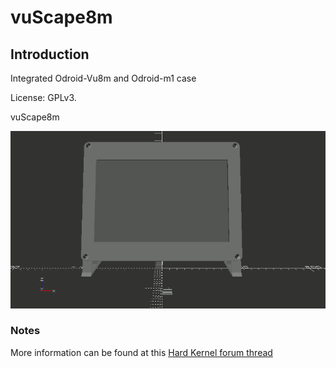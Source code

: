 # vuScape8m


## Introduction

Integrated Odroid-Vu8m and Odroid-m1 case

License: GPLv3.

vuScape8m

![Image](vuScape8m.gif)


### Notes

  More information can be found at this [Hard Kernel forum thread](https://forum.odroid.com/viewforum.php?f=217&sid=9a124e3ba7c53d177f631ef2cc57ba8f)

